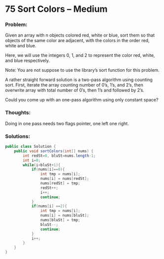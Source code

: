 # 75 Sort Colors – Medium


### Problem:



Given an array with n objects colored red, white or blue, sort them so that objects of the same color are adjacent, with the colors in the order red, white and blue.

Here, we will use the integers 0, 1, and 2 to represent the color red, white, and blue respectively.

Note:
You are not suppose to use the library’s sort function for this problem.

A rather straight forward solution is a two-pass algorithm using counting sort.
First, iterate the array counting number of 0’s, 1’s, and 2’s, then overwrite array with total number of 0’s, then 1’s and followed by 2’s.

Could you come up with an one-pass algorithm using only constant space?


### Thoughts:



Doing in one pass needs two flags pointer, one left one right.


### Solutions:



```java
public class Solution {
    public void sortColors(int[] nums) {
        int redSt=0, bluSt=nums.length-1;
        int i=0;
        while(i<bluSt+1){
            if(nums[i]==0){
                int tmp = nums[i];
                nums[i] = nums[redSt];
                nums[redSt] = tmp;
                redSt++;
                i++;
                continue;
            }
            if(nums[i] ==2){
                int tmp = nums[i];
                nums[i] = nums[bluSt];
                nums[bluSt] = tmp;
                bluSt--;
                continue;
            }
            i++;
        }
    }
}
```